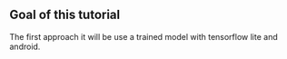 ## Goal of this tutorial
The first approach it will be use a trained model with tensorflow lite and android.
